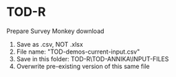 # TOD-R

Prepare Survey Monkey download
1. Save as .csv, NOT .xlsx
2. File name: "TOD-demos-current-input.csv"
3. Save in this folder: TOD-R\TOD-ANNIKA\INPUT-FILES
4. Overwrite pre-existing version of this same file
